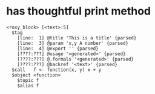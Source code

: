 # has thoughtful print method

    <roxy_block> [<text>:5]
      $tag
        [line:  1] @title 'This is a title' {parsed}
        [line:  3] @param 'x,y A number' {parsed}
        [line:  4] @export '' {parsed}
        [????:???] @usage '<generated>' {parsed}
        [????:???] @.formals '<generated>' {parsed}
        [????:???] @backref '<text>' {parsed}
      $call   f <- function(x, y) x + y
      $object <function> 
        $topic f
        $alias f

